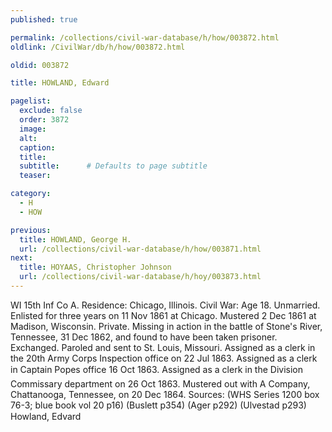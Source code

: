 ```yaml
---
published: true

permalink: /collections/civil-war-database/h/how/003872.html
oldlink: /CivilWar/db/h/how/003872.html

oldid: 003872

title: HOWLAND, Edward

pagelist:
  exclude: false
  order: 3872
  image: 
  alt:
  caption:
  title:
  subtitle:      # Defaults to page subtitle
  teaser:

category: 
  - H 
  - HOW

previous:
  title: HOWLAND, George H.
  url: /collections/civil-war-database/h/how/003871.html  
next:
  title: HOYAAS, Christopher Johnson
  url: /collections/civil-war-database/h/hoy/003873.html   
---
```

WI 15th Inf Co A. Residence: Chicago, Illinois. Civil War: Age 18. Unmarried. Enlisted for three years on 11 Nov 1861 at Chicago. Mustered 2 Dec 1861 at Madison, Wisconsin. Private. Missing in action in the battle of Stone&#39;s River, Tennessee, 31 Dec 1862, and found to have been taken prisoner. Exchanged. Paroled and sent to St. Louis, Missouri. Assigned as a clerk in the 20th Army Corps Inspection office on 22 Jul 1863. Assigned as a clerk in Captain Pope&#146;s office 16 Oct 1863. Assigned as a clerk in the Division Commissary department on 26 Oct 1863. Mustered out with A Company, Chattanooga, Tennessee, on 20 Dec 1864. Sources: (WHS Series 1200 box 76-3; blue book vol 20 p16) (Buslett p354) (Ager p292) (Ulvestad p293) &#147;Howland, Edvard&#148;